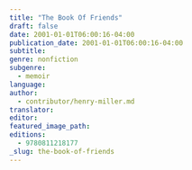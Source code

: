 ```yaml
---
title: "The Book Of Friends"
draft: false
date: 2001-01-01T06:00:16-04:00
publication_date: 2001-01-01T06:00:16-04:00
subtitle:
genre: nonfiction
subgenre:
  - memoir
language:
author:
  - contributor/henry-miller.md
translator:
editor:
featured_image_path:
editions:
  - 9780811218177
_slug: the-book-of-friends
---
```

